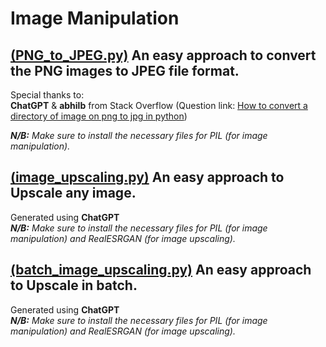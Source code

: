 # Image Manipulation

## [(PNG_to_JPEG.py)](https://github.com/MAOMislive/Image-Manipulation-Python/blob/main/PNG_to_JPEG.py) An easy approach to convert the PNG images to JPEG file format.
Special thanks to:  
**ChatGPT** & **abhilb** from Stack Overflow (Question link: [How to convert a directory of image on png to jpg in python](https://stackoverflow.com/questions/58148723/how-to-convert-a-directory-of-image-on-png-to-jpg-in-python))  
 
***N/B:** Make sure to install the necessary files for PIL (for image manipulation).*

##  [(image_upscaling.py)](https://github.com/MAOMislive/Image-Manipulation-Python/blob/main/image_upscaling.py)  An easy approach to Upscale any image.
Generated using **ChatGPT**   
***N/B:** Make sure to install the necessary files for PIL (for image manipulation) and RealESRGAN (for image upscaling).*

##  [(batch_image_upscaling.py)](https://github.com/MAOMislive/Image-Manipulation-Python/blob/main/batch_image_upscaling.py)  An easy approach to Upscale in batch.
Generated using **ChatGPT**  
***N/B:** Make sure to install the necessary files for PIL (for image manipulation) and RealESRGAN (for image upscaling).*
